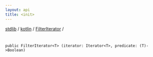 ```yaml
---
layout: api
title: <init>
---
```

[stdlib](../../index.html) / [kotlin](../index.html) / [FilterIterator](index.html) / [<init>](_init_.html)

# <init>

```
public FilterIterator<T> (iterator: Iterator<T>, predicate: (T)->Boolean)
```
